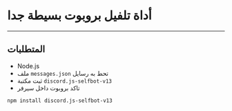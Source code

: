 # أداة تلفيل بروبوت بسيطة جدا


---

## المتطلبات

- Node.js
- ملف `messages.json` تحط به رسايل
- ثبت مكتبة `discord.js-selfbot-v13`
- تاكد بروبوت داخل سيرفر
```bash
npm install discord.js-selfbot-v13
